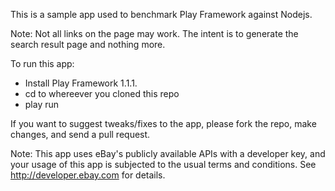 This is a sample app used to benchmark Play Framework against Nodejs.

Note: Not all links on the page may work. The intent is to generate the search result page and nothing more.

To run this app:

* Install Play Framework 1.1.1.
* cd to whereever you cloned this repo
* play run

If you want to suggest tweaks/fixes to the app, please fork the repo, make changes, and send a pull request.

Note: This app uses eBay's publicly available APIs with a developer key, and your usage of this app is subjected to the usual terms and conditions. See http://developer.ebay.com for details.
